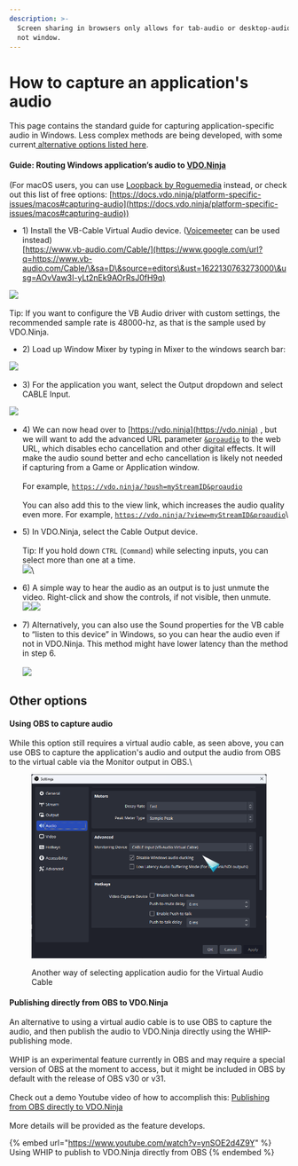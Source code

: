 ```yaml
---
description: >-
  Screen sharing in browsers only allows for tab-audio or desktop-audio capture;
  not window.
---
```


# How to capture an application's audio

This page contains the standard guide for capturing application-specific audio in Windows. Less complex methods are being developed, with some current[ alternative options listed here](audio.md#other-options).

#### Guide: Routing Windows application’s audio to [VDO.Ninja](https://vdo.ninja/)

(For macOS users, you can use [Loopback by Roguemedia](https://www.google.com/url?q=https://rogueamoeba.com/loopback/\&sa=D\&source=editors\&ust=1622130763272000\&usg=AOvVaw09b4uk6dZqBTznSzHMJcul) instead, or check out this list of free options: [https://docs.vdo.ninja/platform-specific-issues/macos#capturing-audio](https://docs.vdo.ninja/platform-specific-issues/macos#capturing-audio))

* 1\) Install the VB-Cable Virtual Audio device. ([Voicemeeter](https://vb-audio.com/Voicemeeter/) can be used instead)\
  [https://www.vb-audio.com/Cable/](https://www.google.com/url?q=https://www.vb-audio.com/Cable/\&sa=D\&source=editors\&ust=1622130763273000\&usg=AOvVaw3I-yLt2nEk9AOrRsJ0fH9q)

![](https://lh5.googleusercontent.com/BJg9POjpwA3Psi0qX\_Ruew9VU8uZkR0wdbIcTL1GLmyfXEwa5lx71k7QdYLj51h\_MRw\_WnkoKoPcd-vVuD5of98OXkmHQRexbEwZnre2hbWQtdCvEi41ne2Om5ghHy1NuVIb-Ou1)

Tip: If you want to configure the VB Audio driver with custom settings, the recommended sample rate is 48000-hz, as that is the sample used by VDO.Ninja.

* 2\) Load up Window Mixer by typing in Mixer to the windows search bar:

![](https://lh5.googleusercontent.com/1TcP9r7sYHpQKoFu72F\_RUm7\_wCYArK3LSTDar5phOvKqiMIjUbPsyKc29EEYDW0--LTXjhBdnbjjvobfAfDIe9yF1\_302ormfnAFDZM10wzqRjmcFe0YRzNiTUrusA5whvMBvLo)

* 3\) For the application you want, select the Output dropdown and select CABLE Input.

![](https://lh4.googleusercontent.com/8v-kZNpbgx\_AFbccMaznCzsiB0hJUgFjmtgzp-TR-QY6YEvUP67mo969OgeR6Ae9cgKZ\_Z\_sC8RE7Ws9DVs32fK1ql7vQLTdsGYx1CvhSREHLRUHE-tf8grWIaH4FkMCNUPhufK3)

* 4\) We can now head over to [https://vdo.ninja](https://vdo.ninja) , but we will want to add the advanced URL parameter [`&proaudio`](../advanced-settings/audio-parameters/and-proaudio.md) to the web URL, which disables echo cancellation and other digital effects. It will make the audio sound better and echo cancellation is likely not needed if capturing from a Game or Application window.\
  \
  For example, [`https://vdo.ninja/?push=myStreamID&proaudio`](https://vdo.ninja/?push=myStreamID\&proaudio)\
  \
  You can also add this to the view link, which increases the audio quality even more. For example, [`https://vdo.ninja/?view=myStreamID&proaudio`](https://vdo.ninja/?view=myStreamID\&proaudio)\

* 5\) In VDO.Ninja, select the Cable Output device.\
  \
  Tip: If you hold down `CTRL` (`Command`) while selecting inputs, you can select more than one at a time.\
  ![](https://lh3.googleusercontent.com/VzGq5kxxnObkfu-jLhc1HRzXdlbscE68QDVbOHPTHYa0cDLOF5DHQF3UrqoT\_tk9GrJrBBWKmQh2buUzh8UCERiususMiH7IrI7RiAKWHNuqC33j78Sv6DJVUcvwH9HPVvAqw20N)\

* 6\) A simple way to hear the audio as an output is to just unmute the video. Right-click and show the controls, if not visible, then unmute.\
  ![](https://lh3.googleusercontent.com/Eu257zu9VlV2ueK\_IGMoQlDARqpkGxoqB8PVl\_aSobcsqk-hndfVgzLB0o3z\_F52O1CrBQuM\_CeslpIrYZBXRg9raG8WCLGi4wzfBOF6phsXRtyeTx9zlY3ABc0tYD8TcMvEYLXJ)![](https://lh4.googleusercontent.com/p\_6XTkNhfGQWi0quBnvEe5Bbsy06nT9jkCFi\_aHTCQbOi8HydOI5XQHtoxp4v0r8WhAHQ\_2c5LWYWnWx9SVtrWTNyyKrDlXElq991W8AyfeATdSZKx1BfzVE1sJ5sU0KXzy3yPlF)
* 7\) Alternatively, you can also use the Sound properties for the VB cable to “listen to this device” in Windows, so you can hear the audio even if not in VDO.Ninja. This method might have lower latency than the method in step 6.\
  \
  ![](https://lh3.googleusercontent.com/AQwJuAdfBEGqhrSOyjqYmZyoNf8HrfrRRtNK3w2HhFMWiP87NZeoFQ6rh2pznr-InI8gg1OyI3CnPnyWUbtV1tnlTfXMswIchomWpbfwyJtlkFFOt-BnS5nO8ObxwBocmU8NuqlJ)

##

## Other options

#### Using OBS to capture audio

While this option still requires a virtual audio cable, as seen above, you can use OBS to capture the application's audio and output the audio from OBS to the virtual cable via the Monitor output in OBS.\


<figure><img src="../.gitbook/assets/image (5).png" alt=""><figcaption><p>Another way of selecting application audio for the Virtual Audio Cable</p></figcaption></figure>

#### Publishing directly from OBS to VDO.Ninja

An alternative to using a virtual audio cable is to use OBS to capture the audio, and then publish the audio to VDO.Ninja directly using the WHIP-publishing mode.\
\
WHIP is an experimental feature currently in OBS and may require a special version of OBS at the moment to access, but it might be included in OBS by default with the release of OBS v30 or v31.   \
\
Check out a demo Youtube video of how to accomplish this:  [Publishing from OBS directly to VDO.Ninja](https://www.youtube.com/watch?v=ynSOE2d4Z9Y)\
\
More details will be provided as the feature develops.

{% embed url="https://www.youtube.com/watch?v=ynSOE2d4Z9Y" %}
Using WHIP to publish to VDO.Ninja directly from OBS
{% endembed %}



